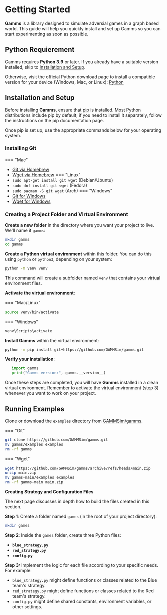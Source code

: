 # Getting Started
**Gamms** is a library designed to simulate adversial games in a graph based world. This guide will help you quickly install and set up Gamms so you can start experimenting as soon as possible.

## Python Requierement
Gamms requires **Python 3.9** or later. If you already have a suitable version installed, skip to [Installation and Setup](#installation-and-setup).

Otherwise, visit the official Python download page to install a compatible version for your device (Windows, Mac, or Linux): [Python](https://www.python.org/downloads/)

## Installation and Setup

Before installing **Gamms**, ensure that [pip](https://pypi.org/project/pip/) is installed. Most Python distributions include pip by default; if you need to install it separately, follow the instructions on the pip documentation page.

Once pip is set up, use the appropriate commands below for your operating system.

### Installing Git

=== "Mac"
   - [Git via Homebrew](https://brew.sh/)
   - [Wget via Homebrew](https://brew.sh/)
=== "Linux"
   - `sudo apt-get install git wget` (Debian/Ubuntu)
   - `sudo dnf install git wget` (Fedora)
   - `sudo pacman -S git wget` (Arch)
=== "Windows"
   - [Git for Windows](https://git-scm.com/download/win)
   - [Wget for Windows](https://gnuwin32.sourceforge.net/packages/wget.htm)


### Creating a Project Folder and Virtual Environment

**Create a new folder** in the directory where you want your project to live. We'll name it `gamms`:
```sh
mkdir gamms
cd gamms
```
**Create a Python virtual environment** within this folder. You can do this using `python` or `python3`, depending on your system:
```sh
python -m venv venv
```

This command will create a subfolder named `venv` that contains your virtual environment files.

**Activate the virtual environment**:

=== "Mac/Linux"
   ```sh
   source venv/bin/activate
   ```

=== "Windows"
   ```cmd
   venv\Scripts\activate
   ```

**Install Gamms** within the virtual environment:
```sh
python -m pip install git+https://github.com/GAMMSim/gamms.git
```

**Verify your installation**:
```py
   import gamms
   print("Gamms version:", gamms.__version__)
```

Once these steps are completed, you will have **Gamms** installed in a clean virtual environment. Remember to activate the virtual environment (step 3) whenever you want to work on your project.


## Running Examples

Clone or download the `examples` directory from [GAMMSim/gamms](https://github.com/GAMMSim/gamms/tree/main/examples).

=== "Git"
   ```sh
   git clone https://github.com/GAMMSim/gamms.git
   mv gamms/examples examples
   rm -rf gamms
   ```

=== "Wget"
   ```sh
   wget https://github.com/GAMMSim/gamms/archive/refs/heads/main.zip
   unzip main.zip
   mv gamms-main/examples examples
   rm -rf gamms-main main.zip
   ```

<!-- Execute the script:
```sh
python create_graph.py
```
Verify that a `.pkl` file is successfully created. This indicates that the graph has been created properly. -->

**Creating Strategy and Configuration Files**

The next page discusses in depth how to build the files created in this section.

**Step 1**: Create a folder named `games` (in the root of your project directory):
   ```sh
   mkdir games
   ```
**Step 2**: Inside the `games` folder, create three Python files:

   - **`blue_strategy.py`**  
   - **`red_strategy.py`**  
   - **`config.py`**

**Step 3:** Implement the logic for each file according to your specific needs. For example:

   - `blue_strategy.py` might define functions or classes related to the Blue team's strategy.
   - `red_strategy.py` might define functions or classes related to the Red team's strategy.
   - `config.py` might define shared constants, environment variables, or other settings.

